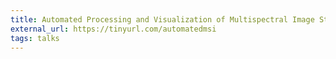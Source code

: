 ```yaml
---
title: Automated Processing and Visualization of Multispectral Image Stacks (slides)
external_url: https://tinyurl.com/automatedmsi
tags: talks
---
```

